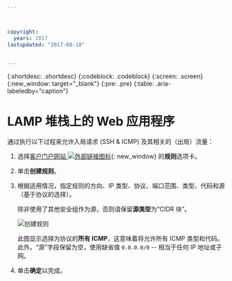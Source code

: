 ```yaml
---



copyright:
  years: 2017
lastupdated: "2017-08-10"


---
```


{:shortdesc: .shortdesc}
{:codeblock: .codeblock}
{:screen: .screen}
{:new_window: target="_blank"}
{:pre: .pre}
{:table: .aria-labeledby="caption"}

# LAMP 堆栈上的 Web 应用程序
通过执行以下过程来允许入局请求 (SSH & ICMP) 及其相关的（出局）流量：

1. 选择[客户门户网站 ![外部链接图标](../../icons/launch-glyph.svg "外部链接图标")](https://control.softlayer.com/){: new_window} 的**规则**选项卡。
2.	单击**创建规则**。
3.	根据适用情况，指定规则的方向、IP 类型、协议、端口范围、类型、代码和源（基于协议的选择）。 

	除非使用了其他安全组作为源，否则请保留**源类型**为“CIDR 块”。
	
	![创建规则](rule_sg.jpg)
	
	此图显示选择为协议的**所有 ICMP**，这意味着将允许所有 ICMP 类型和代码。此外，“源”字段保留为空，使用缺省值 `0.0.0.0/0` -- 相当于任何 IP 地址或子网。

4.	单击**确定**以完成。
